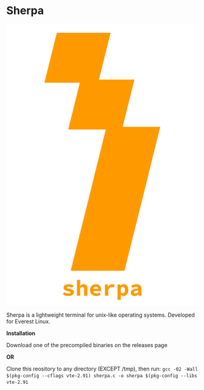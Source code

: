 # Sherpa

![alt text](https://raw.githubusercontent.com/amogus3016/amogus3016/main/sherpa%20logo.png)

Sherpa is a lightweight terminal for unix-like operating systems. Developed for Everest Linux.

**Installation**

Download one of the precompiled binaries on the releases page

**OR**

Clone this reository to any directory (EXCEPT /tmp), then run: `gcc -02 -Wall $(pkg-config --cflags vte-2.91) sherpa.c -o sherpa $(pkg-config --libs vte-2.91`
